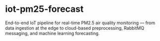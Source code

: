 # iot-pm25-forecast
End-to-end IoT pipeline for real-time PM2.5 air quality monitoring — from data ingestion at the edge to cloud-based preprocessing, RabbitMQ messaging, and machine learning forecasting.
